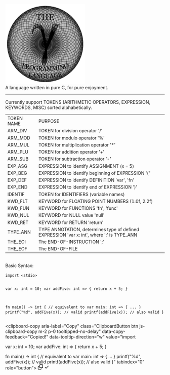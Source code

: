 <article class="markdown-body entry-content container-lg" itemprop="text"><p dir="auto"><a target="_blank" rel="noopener noreferrer" href="https://github.com/TheCalculus/gamma/blob/main/assets/the%20gamma%20programming%20language.png?raw=true"><img src="https://github.com/TheCalculus/gamma-lang/blob/main/the%20gamma%20programming%20language.png?raw=true" width="50%" style="max-width: 100%;"></a><br>
A language written in pure C, for pure enjoyment.</p>
<hr>
Currently support TOKENS (ARITHMETIC OPERATORS, EXPRESSION, KEYWORDS, MISC) sorted alphabetically.<br>
<table>
    <tbody><tr>
        <td>TOKEN NAME</td>
        <td>PURPOSE</td>
    </tr>
    <tr>
        <td>ARM_DIV</td>
        <td>TOKEN for division operator '/'</td>
    </tr>
    <tr>
        <td>ARM_MOD</td>
        <td>TOKEN for modulo operator '%'</td>
    </tr>
    <tr>
        <td>ARM_MUL</td>
        <td>TOKEN for multiplication operator '*'</td>
    </tr>
    <tr>
        <td>ARM_PLU</td>
        <td>TOKEN for addition operator '+'</td>
    </tr>
    <tr>
        <td>ARM_SUB</td>
        <td>TOKEN for subtraction operator '-'</td>
    </tr>
    <tr>
        <td>EXP_ASG</td>
        <td>EXPRESSION to identify ASSIGNMENT (x = 5)</td>
    </tr>
    <tr>
        <td>EXP_BEG</td>
        <td>EXPRESSION to identify beginning of EXPRESSION '('</td>
    </tr>
    <tr>
        <td>EXP_DEF</td>
        <td>EXPRESSION to identify DEFINITION 'var', 'fn'</td>
    </tr>
    <tr>
        <td>EXP_END</td>
        <td>EXPRESSION to identify end of EXPRESSION ')'</td>
    </tr>
    <tr>
        <td>IDENTIF</td>
        <td>TOKEN for IDENTIFIERS (variable names)</td>
    </tr>
    <tr>
        <td>KWD_FLT</td>
        <td>KEYWORD for FLOATING POINT NUMBERS (1.0f, 2.2f)</td>
    </tr>
    <tr>
        <td>KWD_FUN</td>
        <td>KEYWORD for FUNCTIONS 'fn', 'func'</td>
    </tr>
    <tr>
        <td>KWD_NUL</td>
        <td>KEYWORD for NULL value 'null'</td>
    </tr>
    <tr>
        <td>KWD_RET</td>
        <td>KEYWORD for RETURN 'return'</td>
    </tr>
    <tr>
        <td>TYPE_ANN</td>
        <td>TYPE ANNOTATION, determines type of defined EXPRESSION 'var x: int', where ':' is TYPE_ANN</td>
    </tr>
    <tr>
        <td>THE_EOI</td>
        <td>The END-OF-INSTRUCTION ';'</td>
    </tr>
    <tr>
        <td>THE_EOF</td>
        <td>The END-OF-FILE</td>
    </tr>
</tbody></table><br>
Basic Syntax:
<div class="snippet-clipboard-content notranslate position-relative overflow-auto"><pre class="notranslate"><code>import &lt;stdio&gt;

var x: int = 10;
var addFive: int =&gt; {
    return x + 5;
}

fn main() -&gt; int { // equivalent to var  main: int =&gt;  { ... }
    printf("%d", addFive(x)); // valid
    printf(addFive(x)); // also valid
}
</code></pre><div class="zeroclipboard-container position-absolute right-0 top-0">
    <clipboard-copy aria-label="Copy" class="ClipboardButton btn js-clipboard-copy m-2 p-0 tooltipped-no-delay" data-copy-feedback="Copied!" data-tooltip-direction="w" value="import <stdio>

var x: int = 10;
var addFive: int => {
    return x + 5;
}

fn main() -> int { // equivalent to var  main: int =>  { ... }
    printf(&quot;%d&quot;, addFive(x)); // valid
    printf(addFive(x)); // also valid
}" tabindex="0" role="button">
      <svg aria-hidden="true" height="16" viewBox="0 0 16 16" version="1.1" width="16" data-view-component="true" class="octicon octicon-copy js-clipboard-copy-icon m-2">
    <path fill-rule="evenodd" d="M0 6.75C0 5.784.784 5 1.75 5h1.5a.75.75 0 010 1.5h-1.5a.25.25 0 00-.25.25v7.5c0 .138.112.25.25.25h7.5a.25.25 0 00.25-.25v-1.5a.75.75 0 011.5 0v1.5A1.75 1.75 0 019.25 16h-7.5A1.75 1.75 0 010 14.25v-7.5z"></path><path fill-rule="evenodd" d="M5 1.75C5 .784 5.784 0 6.75 0h7.5C15.216 0 16 .784 16 1.75v7.5A1.75 1.75 0 0114.25 11h-7.5A1.75 1.75 0 015 9.25v-7.5zm1.75-.25a.25.25 0 00-.25.25v7.5c0 .138.112.25.25.25h7.5a.25.25 0 00.25-.25v-7.5a.25.25 0 00-.25-.25h-7.5z"></path>
</svg>
      <svg aria-hidden="true" height="16" viewBox="0 0 16 16" version="1.1" width="16" data-view-component="true" class="octicon octicon-check js-clipboard-check-icon color-fg-success d-none m-2">
    <path fill-rule="evenodd" d="M13.78 4.22a.75.75 0 010 1.06l-7.25 7.25a.75.75 0 01-1.06 0L2.22 9.28a.75.75 0 011.06-1.06L6 10.94l6.72-6.72a.75.75 0 011.06 0z"></path>
</svg>
    </clipboard-copy>
  </div></div>
</article>
